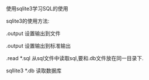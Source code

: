 使用sqlite3学习SQL的使用

sqlite3的使用方法:

.output 设置输出到文件

.output 设置输出到标准输出

.read *.sql 从sql文件中读取sql,要和.db文件放在同一目录下.

sqllite3 *.db 读取数据库

